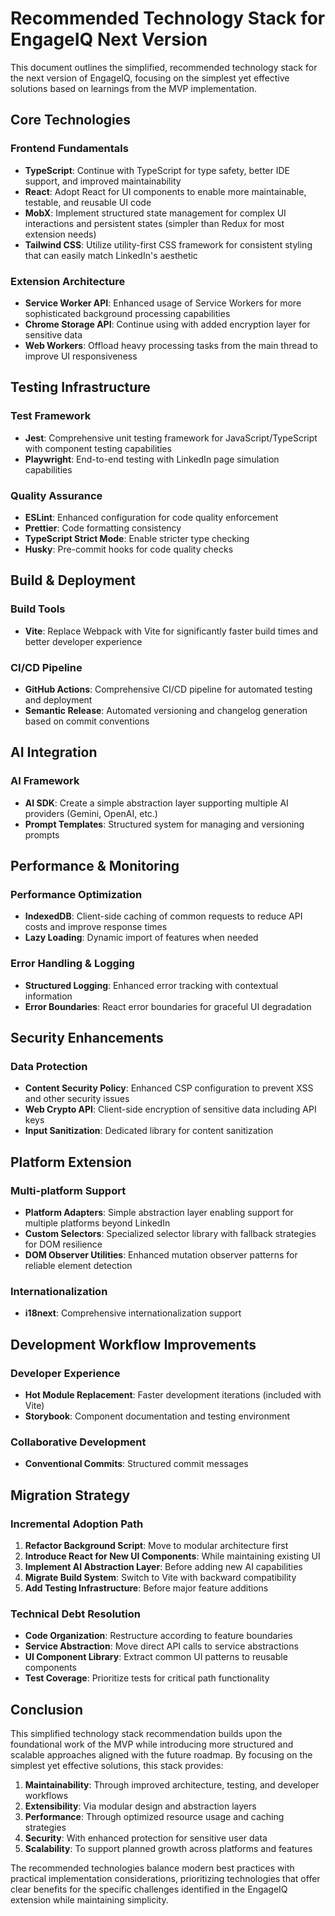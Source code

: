 # Recommended Technology Stack for EngageIQ Next Version

This document outlines the simplified, recommended technology stack for the next version of EngageIQ, focusing on the simplest yet effective solutions based on learnings from the MVP implementation.

## Core Technologies

### Frontend Fundamentals
- **TypeScript**: Continue with TypeScript for type safety, better IDE support, and improved maintainability
- **React**: Adopt React for UI components to enable more maintainable, testable, and reusable UI code
- **MobX**: Implement structured state management for complex UI interactions and persistent states (simpler than Redux for most extension needs)
- **Tailwind CSS**: Utilize utility-first CSS framework for consistent styling that can easily match LinkedIn's aesthetic

### Extension Architecture
- **Service Worker API**: Enhanced usage of Service Workers for more sophisticated background processing capabilities
- **Chrome Storage API**: Continue using with added encryption layer for sensitive data
- **Web Workers**: Offload heavy processing tasks from the main thread to improve UI responsiveness

## Testing Infrastructure

### Test Framework
- **Jest**: Comprehensive unit testing framework for JavaScript/TypeScript with component testing capabilities
- **Playwright**: End-to-end testing with LinkedIn page simulation capabilities

### Quality Assurance
- **ESLint**: Enhanced configuration for code quality enforcement
- **Prettier**: Code formatting consistency
- **TypeScript Strict Mode**: Enable stricter type checking
- **Husky**: Pre-commit hooks for code quality checks

## Build & Deployment

### Build Tools
- **Vite**: Replace Webpack with Vite for significantly faster build times and better developer experience

### CI/CD Pipeline
- **GitHub Actions**: Comprehensive CI/CD pipeline for automated testing and deployment
- **Semantic Release**: Automated versioning and changelog generation based on commit conventions

## AI Integration

### AI Framework
- **AI SDK**: Create a simple abstraction layer supporting multiple AI providers (Gemini, OpenAI, etc.)
- **Prompt Templates**: Structured system for managing and versioning prompts

## Performance & Monitoring

### Performance Optimization
- **IndexedDB**: Client-side caching of common requests to reduce API costs and improve response times
- **Lazy Loading**: Dynamic import of features when needed

### Error Handling & Logging
- **Structured Logging**: Enhanced error tracking with contextual information
- **Error Boundaries**: React error boundaries for graceful UI degradation

## Security Enhancements

### Data Protection
- **Content Security Policy**: Enhanced CSP configuration to prevent XSS and other security issues
- **Web Crypto API**: Client-side encryption of sensitive data including API keys
- **Input Sanitization**: Dedicated library for content sanitization

## Platform Extension

### Multi-platform Support
- **Platform Adapters**: Simple abstraction layer enabling support for multiple platforms beyond LinkedIn
- **Custom Selectors**: Specialized selector library with fallback strategies for DOM resilience
- **DOM Observer Utilities**: Enhanced mutation observer patterns for reliable element detection

### Internationalization
- **i18next**: Comprehensive internationalization support

## Development Workflow Improvements

### Developer Experience
- **Hot Module Replacement**: Faster development iterations (included with Vite)
- **Storybook**: Component documentation and testing environment

### Collaborative Development
- **Conventional Commits**: Structured commit messages

## Migration Strategy

### Incremental Adoption Path
1. **Refactor Background Script**: Move to modular architecture first
2. **Introduce React for New UI Components**: While maintaining existing UI
3. **Implement AI Abstraction Layer**: Before adding new AI capabilities
4. **Migrate Build System**: Switch to Vite with backward compatibility
5. **Add Testing Infrastructure**: Before major feature additions

### Technical Debt Resolution
- **Code Organization**: Restructure according to feature boundaries
- **Service Abstraction**: Move direct API calls to service abstractions
- **UI Component Library**: Extract common UI patterns to reusable components
- **Test Coverage**: Prioritize tests for critical path functionality

## Conclusion

This simplified technology stack recommendation builds upon the foundational work of the MVP while introducing more structured and scalable approaches aligned with the future roadmap. By focusing on the simplest yet effective solutions, this stack provides:

1. **Maintainability**: Through improved architecture, testing, and developer workflows
2. **Extensibility**: Via modular design and abstraction layers
3. **Performance**: Through optimized resource usage and caching strategies
4. **Security**: With enhanced protection for sensitive user data
5. **Scalability**: To support planned growth across platforms and features

The recommended technologies balance modern best practices with practical implementation considerations, prioritizing technologies that offer clear benefits for the specific challenges identified in the EngageIQ extension while maintaining simplicity. 